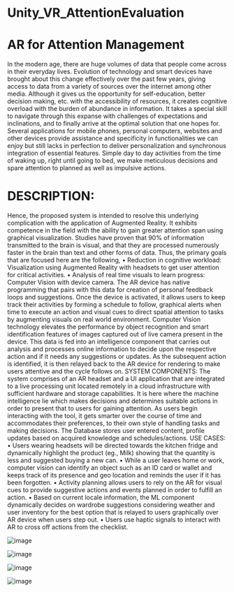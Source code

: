 # Unity_VR_AttentionEvaluation

# AR for Attention Management

In the modern age, there are huge volumes of data that people come across in their everyday lives. Evolution of technology and smart devices have brought about this change effectively over the past few years, giving access to data from a variety of sources over the internet among other media. Although it gives us the opportunity for self-education, better decision making, etc. with the accessibility of resources, it creates cognitive overload with the burden of abundance in information. It takes a special skill to navigate through this expanse with challenges of expectations and inclinations, and to finally arrive at the optimal solution that one hopes for. Several applications for mobile phones, personal computers, websites and other devices provide assistance and specificity in functionalities we can enjoy but still lacks in perfection to deliver personalization and synchronous integration of essential features. Simple day to day activities from the time of waking up, right until going to bed, we make meticulous decisions and spare attention to planned as well as impulsive actions. 

# DESCRIPTION: 
Hence, the proposed system is intended to resolve this underlying complication with the application of Augmented Reality.
It exhibits competence in the field with the ability to gain greater attention span using graphical visualization. Studies have proven that 90% of information transmitted to the brain is visual, and that they are processed numerously faster in the brain than text and other forms of data. Thus, the primary goals that are focused here are the following,
•	Reduction in cognitive workload: Visualization using Augmented Reality with headsets to get user attention for critical activities. 
•	Analysis of real time visuals to learn progress: Computer Vision with device camera.
The AR device has native programming that pairs with this data for creation of personal feedback loops and suggestions. Once the device is activated, it allows users to keep track their activities by forming a schedule to follow, graphical alerts when time to execute an action and visual cues to direct spatial attention to tasks by augmenting visuals on real world environment. Computer Vision technology elevates the performance by object recognition and smart identification features of images captured out of live camera present in the device. This data is fed into an intelligence component that carries out analysis and processes online information to decide upon the respective action and if it needs any suggestions or updates. As the subsequent action is identified, it is then relayed back to the AR device for rendering to make users attentive and the cycle follows on. 
SYSTEM COMPONENTS: The system comprises of an AR headset and a UI application that are integrated to a live processing unit located remotely in a cloud infrastructure with sufficient hardware and storage capabilities. It is here where the machine intelligence lie which makes decisions and determines suitable actions in order to present that to users for gaining attention. As users begin interacting with the tool, it gets smarter over the course of time and accommodates their preferences, to their own style of handling tasks and making decisions. The Database stores user entered content, profile updates based on acquired knowledge and schedules/actions.
USE CASES:
•	Users wearing headsets will be directed towards the kitchen fridge and dynamically highlight the product (eg., Milk) showing that the quantity is less and suggested buying a new can.
•	While a user leaves home or work, computer vision can identify an object such as an ID card or wallet and keeps track of its presence and geo location and reminds the user if it has been forgotten.
•	Activity planning allows users to rely on the AR for visual cues to provide suggestive actions and events planned in order to fulfill an action.
•	Based on current locale information, the ML component dynamically decides on wardrobe suggestions considering weather and user inventory for the best option that is relayed to users graphically over AR device when users step out. 
•	Users use haptic signals to interact with AR to cross off actions from the checklist.

![image](https://github.com/user-attachments/assets/473c9577-3795-4de3-b6de-c256196ab0ea)



![image](https://github.com/user-attachments/assets/f6be0b79-a9bd-466b-9dd6-886e3538dde2)

![image](https://github.com/user-attachments/assets/a848c5ba-3286-42f7-81d0-2437064901eb)

![image](https://github.com/user-attachments/assets/2814a545-e0d0-40f7-8c54-89beba5671ac)

